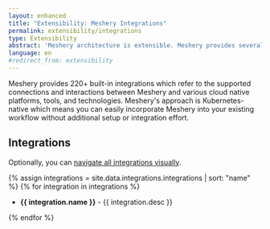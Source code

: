 ```yaml
---
layout: enhanced
title: "Extensibility: Meshery Integrations"
permalink: extensibility/integrations
type: Extensibility
abstract: 'Meshery architecture is extensible. Meshery provides several extension points for working with different cloud native projects via <a href="extensibility#adapters">adapters</a>, <a href="extensibility#load-generators">load generators</a> and <a href="extensibility/providers">providers</a>.'
language: en
#redirect_from: extensibility
---
```


Meshery provides 220+ built-in integrations which refer to the supported connections and interactions between Meshery and various cloud native platforms, tools, and technologies. Meshery's approach is Kubernetes-native which means you can easily incorporate Meshery into your existing workflow without additional setup or integration effort. 

## Integrations

Optionally, you can [navigate all integrations visually](https://meshery.io/integrations).

{% assign integrations = site.data.integrations.integrations | sort: "name" %}
{% for integration in integrations %}

- **{{ integration.name }}** - {{ integration.desc }}

{% endfor %}
